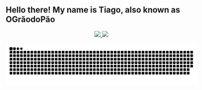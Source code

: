 ## Hello there! My name is Tiago, also known as OGrãodoPão

<div align="center">
  <a href="https://github.com/ograodopao">
  <img height="180em" src="https://github-readme-stats.vercel.app/api/top-langs/?username=ograodopao&layout=compact&hide=Yacc,HTML&langs_count=8&theme=tokyonight"/>
  
  <img height="180em" src="https://github-readme-stats.vercel.app/api?username=ograodopao&show_icons=true&theme=tokyonight&include_all_commits=true&count_private=true"/>
  
</div>

  ![Snake animation](https://github.com/ograodopao/ograodopao/blob/output/github-contribution-grid-snake.svg)
 
</div>
